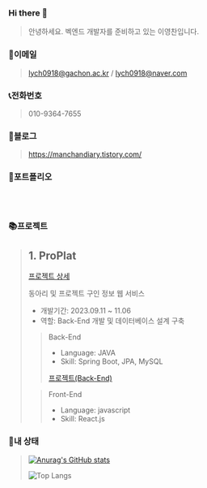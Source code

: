 ### Hi there 👋
>안녕하세요. 벡엔드 개발자를 준비하고 있는 이영찬입니다.

### 📧이메일

>lych0918@gachon.ac.kr / lych0918@naver.com

### 📞전화번호

>010-9364-7655

### 📑블로그

>https://manchandiary.tistory.com/

### 📝포트폴리오

>
<br/>
<br/>


### 📚프로젝트

>  ## 1. ProPlat
>
> [프로젝트 상세](https://github.com/SystemArchitecture-ProPlat/ProPlat/tree/main)
>  
>  동아리 및 프로젝트 구인 정보 웹 서비스
>  
>  + 개발기간: 2023.09.11 ~ 11.06
>  + 역할: Back-End 개발 및 데이터베이스 설계 구축
>  
> > Back-End
> > 
> > + Language: JAVA
> > + Skill: Spring Boot, JPA, MySQL
> > 
> > [프로젝트(Back-End)](https://github.com/SystemArchitecture-ProPlat/Proplat_Back)
>    
> > Front-End
> >
> > + Language: javascript
> > + Skill: React.js

### 👶내 상태

>[![Anurag's GitHub stats](https://github-readme-stats.vercel.app/api?username=ManchanTime)](https://github.com/anuraghazra/github-readme-stats)
>
>![Top Langs](https://github-readme-stats.vercel.app/api/top-langs/?username=ManchanTime&layout=compact)
